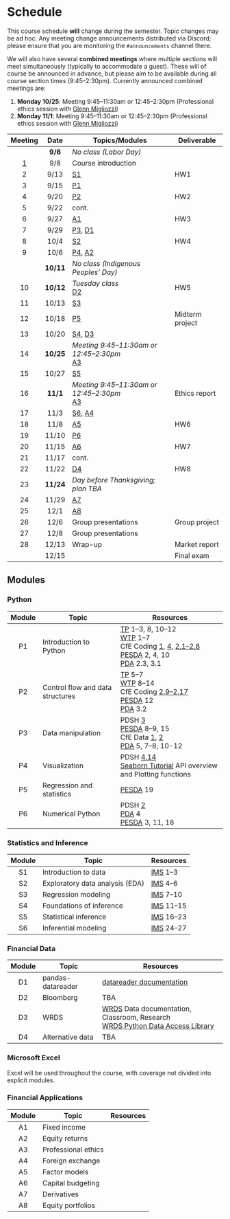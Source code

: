 # Schedule

This course schedule **will** change during the semester. Topic changes may be ad hoc. Any meeting change announcements distributed via Discord; please ensure that you are monitoring the `#announcements` channel there.

We will also have several **combined meetings** where multiple sections will meet simultaneously (typically to accommodate a guest). These will of course be announced in advance, but please aim to be available during all course section times (9:45–2:30pm). Currently announced combined meetings are:
1. **Monday 10/25**: Meeting 9:45–11:30am or 12:45–2:30pm (Professional ethics session with [Glenn Migliozzi](https://www.babson.edu/academics/faculty/faculty-profiles/glenn-migliozzi.php))
2. **Monday 11/1**: Meeting 9:45–11:30am or 12:45–2:30pm (Professional ethics session with [Glenn Migliozzi](https://www.babson.edu/academics/faculty/faculty-profiles/glenn-migliozzi.php))


| Meeting | Date   | Topics/Modules                         | Deliverable       |
| :--: | :-------: | -------------------------------------- | ----------------- |
|      | **9/6**   |  *No class (Labor Day)*                |                   |
|   [1](https://babson.instructure.com/courses/3272573/pages/meeting-1)  |   9/8     |   Course introduction                  |                   |
|   2  |   9/13    |   [S1](#statistics-and-inference)      |       HW1         |
|   3  |   9/15    |   [P1](#python)                        |                   |
|   4  |   9/20    |   [P2](#python)                        |       HW2         |
|   5  |   9/22    |   cont.                                |                   |
|   6  |   9/27    |   [A1](#financial-applications)        |       HW3         |
|   7  |   9/29    |   [P3](#python), [D1](#financial-data) |                   |
|   8  |   10/4    |   [S2](#statistics-and-inference)      |       HW4         |
|   9  |   10/6    |   [P4](#python), [A2](#financial-applications)  |          |
|      | **10/11** |  *No class (Indigenous Peoples’ Day)*  |                   |
|  10  | **10/12** |  *Tuesday class* <br> [D2](#financial-data)  | HW5         |
|  11  |   10/13   |   [S3](#statistics-and-inference)      |                   |
|  12  |   10/18   |   [P5](#python)                        |  Midterm project  |
|  13  |   10/20   |   [S4](#statistics-and-inference), [D3](#financial-data) | |
|  14  | **10/25** |  *Meeting 9:45–11:30am or 12:45–2:30pm* <br> [A3](#financial-applications)  |  |
|  15  |   10/27   |   [S5](#statistics-and-inference)      |                   |
|  16  | **11/1**  |  *Meeting 9:45–11:30am or 12:45–2:30pm* <br> [A3](#financial-applications)  |  Ethics report  |
|  17  |   11/3    |   [S6](#statistics-and-inference), [A4](#financial-applications)  |  |
|  18  |   11/8    |   [A5](#financial-applications)        |       HW6         |
|  19  |   11/10   |   [P6](#python)                        |                   |
|  20  |   11/15   |   [A6](#financial-applications)        |       HW7         |
|  21  |   11/17   |   cont.                                |                   |
|  22  |   11/22   |   [D4](#financial-data)                |       HW8        |
|  23  | **11/24** |  *Day before Thanksgiving; plan TBA*   |                   |
|  24  |   11/29   |   [A7](#financial-applications)        |                   |
|  25  |   12/1    |   [A8](#financial-applications)        |                   |
|  26  |   12/6    |   Group presentations                  |  Group project    |
|  27  |   12/8    |   Group presentations                  |                   |
|  28  |   12/13   |   Wrap-up                              |  Market report    |
|      |   12/15   |                                        |  Final exam       |

## Modules
### Python

| Module | Topic                                | Resources             |
| :----: | ------------------------------------ | --------------------- |
|   P1   |  Introduction to Python              | [TP](https://greenteapress.com/wp/think-python-2e/) 1–3, 8, 10–12 <br> [WTP](https://jakevdp.github.io/WhirlwindTourOfPython/) 1–7 <br> CfE Coding [1](https://aeturrell.github.io/coding-for-economists/code-preliminaries.html), [4](https://aeturrell.github.io/coding-for-economists/code-where.html), [2.1–2.8](https://aeturrell.github.io/coding-for-economists/code-basics.html) <br> [PESDA](https://www.kevinsheppard.com/teaching/python/notes/) 2, 4, 10 <br> [PDA](https://amzn.to/3joJQAa) 2.3, 3.1  |
|   P2   |  Control flow and data structures    | [TP](https://greenteapress.com/wp/think-python-2e/) 5–7 <br> [WTP](https://jakevdp.github.io/WhirlwindTourOfPython/) 8–14 <br> CfE Coding [2.9–2.17](https://aeturrell.github.io/coding-for-economists/code-basics.html) <br> [PESDA](https://www.kevinsheppard.com/teaching/python/notes/) 12 <br> [PDA](https://amzn.to/3joJQAa) 3.2  |
|   P3   |  Data manipulation                   | PDSH [3](https://jakevdp.github.io/PythonDataScienceHandbook/index.html#3.-Data-Manipulation-with-Pandas) <br> [PESDA](https://www.kevinsheppard.com/teaching/python/notes/) 8–9, 15 <br> CfE Data [1](https://aeturrell.github.io/coding-for-economists/data-analysis-quickstart.html), [2](https://aeturrell.github.io/coding-for-economists/data-intro.html) <br> [PDA](https://amzn.to/3joJQAa) 5, 7–8, 10-12  |
|   P4   |  Visualization                       | PDSH [4.14](https://jakevdp.github.io/PythonDataScienceHandbook/04.14-visualization-with-seaborn.html)  <br>  [Seaborn Tutorial](https://seaborn.pydata.org/tutorial.html) API overview and Plotting functions |
|   P5   |  Regression and statistics           |  [PESDA](https://www.kevinsheppard.com/teaching/python/notes/) 19                     |
|   P6   |  Numerical Python                    | PDSH [2](https://jakevdp.github.io/PythonDataScienceHandbook/index.html#2.-Introduction-to-NumPy)  <br> [PDA](https://amzn.to/3joJQAa) 4 <br> [PESDA](https://www.kevinsheppard.com/teaching/python/notes/) 3, 11, 18   |

### Statistics and Inference

| Module | Topic                                | Resources             |
| :----: | ------------------------------------ | --------------------- |
|   S1   |  Introduction to data                |  [IMS](https://openintro-ims.netlify.app) 1–3              |
|   S2   |  Exploratory data analysis (EDA)     |  [IMS](https://openintro-ims.netlify.app) 4–6              |
|   S3   |  Regression modeling                 |  [IMS](https://openintro-ims.netlify.app) 7–10             |
|   S4   |  Foundations of inference            |  [IMS](https://openintro-ims.netlify.app) 11–15            |
|   S5   |  Statistical inference               |  [IMS](https://openintro-ims.netlify.app) 16–23            |
|   S6   |  Inferential modeling                |  [IMS](https://openintro-ims.netlify.app) 24–27            |

### Financial Data

| Module | Topic                                | Resources             |
| :----: | ------------------------------------ | --------------------- |
|   D1   |  pandas-datareader                   | [datareader documentation](https://pydata.github.io/pandas-datareader/) |
|   D2   |  Bloomberg                           | TBA                   |
|   D3   |  WRDS                                | [WRDS](http://wrds.wharton.upenn.edu/) Data documentation, Classroom, Research <br> [WRDS Python Data Access Library](https://github.com/wharton/wrds) |
|   D4   |  Alternative data                    | TBA                   |


### Microsoft Excel

Excel will be used throughout the course, with coverage not divided into explicit modules.

### Financial Applications

| Module | Topic                                | Resources             |
| :----: | ------------------------------------ | --------------------- |
|   A1   |  Fixed income                        |                       |
|   A2   |  Equity returns                      |                       |
|   A3   |  Professional ethics                 |                       |
|   A4   |  Foreign exchange                    |                       |
|   A5   |  Factor models                       |                       |
|   A6   |  Capital budgeting                   |                       |
|   A7   |  Derivatives                         |                       |
|   A8   |  Equity portfolios                   |                       |